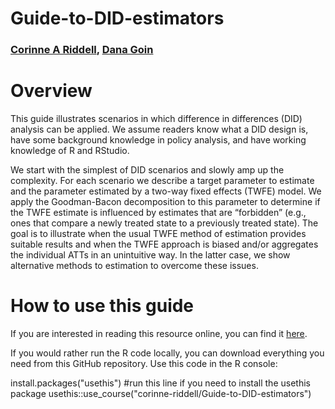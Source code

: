 # Guide-to-DID-estimators
### [Corinne A Riddell](https://publichealth.berkeley.edu/people/corinne-riddell/), [Dana Goin](https://profiles.ucsf.edu/dana.goin)

# Overview

This guide illustrates scenarios in which difference in differences (DID) analysis can be applied. We assume readers know what a DID design is, have some background knowledge in policy analysis, and have working knowledge of R and RStudio.

We start with the simplest of DID scenarios and slowly amp up the complexity. For each scenario we describe a target parameter to estimate and the parameter estimated by a two-way fixed effects (TWFE) model. We apply the Goodman-Bacon decomposition to this parameter to determine if the TWFE estimate is influenced by estimates that are “forbidden” (e.g., ones that compare a newly treated state to a previously treated state). The goal is to illustrate when the usual TWFE method of estimation provides suitable results and when the TWFE approach is biased and/or aggregates the individual ATTs in an unintuitive way. In the latter case, we show alternative methods to estimation to overcome these issues.

# How to use this guide

If you are interested in reading this resource online, you can find it [here](https://rpubs.com/corinne-riddell/927985).

If you would rather run the R code locally, you can download everything you need from this GitHub repository. Use this code in the R console:

install.packages("usethis") #run this line if you need to install the usethis package
usethis::use_course("corinne-riddell/Guide-to-DID-estimators")
